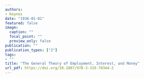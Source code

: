 ```yaml
---
authors:
- Keynes
date: "1936-01-01"
featured: false
image:
  caption: ""
  focal_point: ""
  preview_only: false
publication: ""
publication_types: ["2"]
tags:
- ""
title: "The General Theory of Employment, Interest, and Money"
url_pdf: https://doi.org/10.1007/978-3-319-70344-2
---
```

